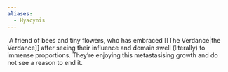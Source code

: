 ```yaml
---
aliases:
  - Hyacynis
---
```

 A friend of bees and tiny flowers, who has embraced [[The Verdance|the Verdance]] after seeing their influence and domain swell (literally) to immense proportions. They’re enjoying this metastasising growth and do not see a reason to end it.